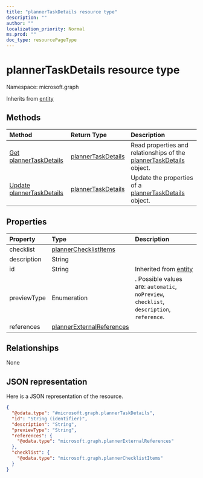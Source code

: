 ```yaml
---
title: "plannerTaskDetails resource type"
description: ""
author: ""
localization_priority: Normal
ms.prod: ""
doc_type: resourcePageType
---
```


# plannerTaskDetails resource type


Namespace: microsoft.graph




Inherits from [entity](../resources/entity.md)

## Methods
|Method|Return Type|Description|
|:---|:---|:---|
|[Get plannerTaskDetails](../api/plannertaskdetails-get.md)|[plannerTaskDetails](../resources/plannertaskdetails.md)|Read properties and relationships of the [plannerTaskDetails](../resources/plannertaskdetails.md) object.|
|[Update plannerTaskDetails](../api/plannertaskdetails-update.md)|[plannerTaskDetails](../resources/plannertaskdetails.md)|Update the properties of a [plannerTaskDetails](../resources/plannertaskdetails.md) object.|

## Properties
|Property|Type|Description|
|:---|:---|:---|
|checklist|[plannerChecklistItems](../resources/plannerchecklistitems.md)||
|description|String||
|id|String| Inherited from [entity](../resources/entity.md)|
|previewType|Enumeration|. Possible values are: `automatic`, `noPreview`, `checklist`, `description`, `reference`.|
|references|[plannerExternalReferences](../resources/plannerexternalreferences.md)||

## Relationships
None

## JSON representation
Here is a JSON representation of the resource.
<!-- {
  "blockType": "resource",
  "keyProperty": "id",
  "@odata.type": "microsoft.graph.plannerTaskDetails",
  "baseType": "microsoft.graph.entity",
  "openType": false
}
-->
``` json
{
  "@odata.type": "#microsoft.graph.plannerTaskDetails",
  "id": "String (identifier)",
  "description": "String",
  "previewType": "String",
  "references": {
    "@odata.type": "microsoft.graph.plannerExternalReferences"
  },
  "checklist": {
    "@odata.type": "microsoft.graph.plannerChecklistItems"
  }
}
```

